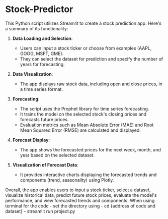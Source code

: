 # Stock-Predictor
This Python script utilizes Streamlit to create a stock prediction app. Here's a summary of its functionality:

1. **Data Loading and Selection**:
   - Users can input a stock ticker or choose from examples (AAPL, GOOG, MSFT, GME).
   - They can select the dataset for prediction and specify the number of years for forecasting.

2. **Data Visualization**:
   - The app displays raw stock data, including open and close prices, in a time series format.

3. **Forecasting**:
   - The script uses the Prophet library for time series forecasting.
   - It trains the model on the selected stock's closing prices and forecasts future prices.
   - Evaluation metrics such as Mean Absolute Error (MAE) and Root Mean Squared Error (RMSE) are calculated and displayed.

4. **Forecast Display**:
   - The app shows the forecasted prices for the next week, month, and year based on the selected dataset.

5. **Visualization of Forecast Data**:
   - It provides interactive charts displaying the forecasted trends and components (trend, seasonality) using Plotly.

Overall, the app enables users to input a stock ticker, select a dataset, visualize historical data, predict future stock prices, evaluate the model's performance, and view forecasted trends and components.
When using terminal for the code - set the directory using - cd {address of code and dataset}
                                                           - streamlit run project.py
